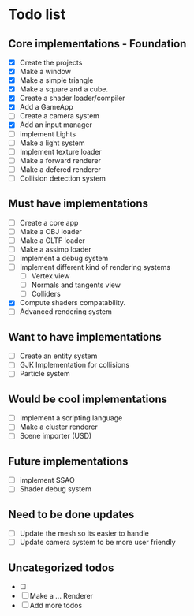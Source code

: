 # Todo list 
## Core implementations - Foundation
- [X] Create the projects
- [X] Make a window
- [X] Make a simple triangle
- [X] Make a square and a cube.
- [X] Create a shader loader/compiler
- [X] Add a GameApp
- [ ] Create a camera system
- [X] Add an input manager
- [ ] implement Lights
- [ ] Make a light system
- [ ] Implement texture loader
- [ ] Make a forward renderer
- [ ] Make a defered renderer
- [ ] Collision detection system

## Must have implementations
- [ ] Create a core app
- [ ] Make a OBJ loader
- [ ] Make a GLTF loader
- [ ] Make a assimp loader
- [ ] Implement a debug system
- [ ] Implement different kind of rendering systems
  - [ ] Vertex view
  - [ ] Normals and tangents view
  - [ ] Colliders
- [X] Compute shaders compatability.
- [ ] Advanced rendering system

## Want to have implementations
- [ ] Create an entity system
- [ ] GJK Implementation for collisions
- [ ] Particle system

## Would be cool implementations
- [ ] Implement a scripting language
- [ ] Make a cluster renderer
- [ ] Scene importer (USD)

## Future implementations
- [ ] implement SSAO
- [ ] Shader debug system

## Need to be done updates
- [ ] Update the mesh so its easier to handle
- [ ] Update camera system to be more user friendly

## Uncategorized todos
- [ ]
- [ ] Make a ... Renderer
- [ ] Add more todos
